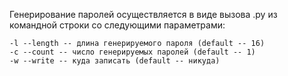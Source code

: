 
Генерирование паролей осуществляется в виде вызова .py из командной 
строки со следующими параметрами:

	-l --length -- длина генерируемого пароля (default -- 16)
	-c --count -- число генерируемых паролей (default -- 1)
	-w --write -- куда записать (default -- никуда)
